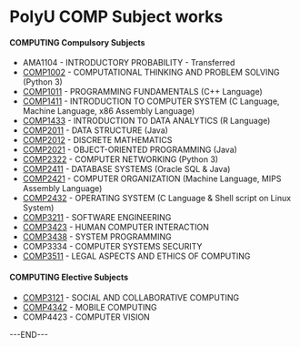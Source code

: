 # PolyU COMP Subject works

#### COMPUTING Compulsory Subjects
- AMA1104 - INTRODUCTORY PROBABILITY - Transferred
- [COMP1002](https://github.com/zoezhousy/PolyU_COMP_works/tree/main/COMP1002) - COMPUTATIONAL THINKING AND PROBLEM SOLVING (Python 3)
- [COMP1011](https://github.com/zoezhousy/PolyU_COMP_works/tree/main/COMP1011) - PROGRAMMING FUNDAMENTALS (C++ Language)
- [COMP1411](https://github.com/zoezhousy/PolyU_COMP_works/tree/main/COMP1411) - INTRODUCTION TO COMPUTER SYSTEM (C Language, Machine Language, x86 Assembly Language)
- [COMP1433](https://github.com/zoezhousy/PolyU_COMP_works/tree/main/COMP1433) - INTRODUCTION TO DATA ANALYTICS (R Language)
- [COMP2011](https://github.com/zoezhousy/PolyU_COMP_works/tree/main/COMP2011) - DATA STRUCTURE (Java)
- [COMP2012](https://github.com/zoezhousy/PolyU_COMP_works/tree/main/COMP2012) - DISCRETE MATHEMATICS
- [COMP2021](https://github.com/zoezhousy/PolyU_COMP_works/tree/main/COMP2021) - OBJECT-ORIENTED PROGRAMMING (Java)
- [COMP2322](https://github.com/zoezhousy/PolyU_COMP_works/tree/main/COMP2322) - COMPUTER NETWORKING (Python 3)
- [COMP2411](https://github.com/zoezhousy/PolyU_COMP_works/tree/main/COMP2411) - DATABASE SYSTEMS (Oracle SQL & Java)
- [COMP2421](https://github.com/zoezhousy/PolyU_COMP_works/tree/main/COMP2421) - COMPUTER ORGANIZATION (Machine Language, MIPS Assembly Language)
- [COMP2432](https://github.com/zoezhousy/PolyU_COMP_works/tree/main/COMP2432) - OPERATING SYSTEM (C Language & Shell script on Linux System)
- [COMP3211](https://github.com/zoezhousy/PolyU_COMP_works/tree/main/COMP3211) - SOFTWARE ENGINEERING
- [COMP3423](https://github.com/zoezhousy/PolyU_COMP_works/tree/main/COMP3423) - HUMAN COMPUTER INTERACTION
- [COMP3438](https://github.com/zoezhousy/PolyU_COMP_works/tree/main/COMP3438) - SYSTEM PROGRAMMING
- COMP3334 - COMPUTER SYSTEMS SECURITY
- [COMP3511](https://github.com/zoezhousy/PolyU_COMP_works/tree/main/COMP3511) - LEGAL ASPECTS AND ETHICS OF COMPUTING

#### COMPUTING Elective Subjects
- [COMP3121](https://github.com/zoezhousy/PolyU_COMP_works/tree/main/COMP3121) - SOCIAL AND COLLABORATIVE COMPUTING
- [COMP4342](https://github.com/zoezhousy/PolyU_COMP_works/tree/main/COMP4342) - MOBILE COMPUTING
- COMP4423 - COMPUTER VISION

<!--
#### GUR Courses
- CAR
  - [CBS1C12P](https://github.com/Zoezhouu/PolyU_Subjects/tree/main/CBS1C12P) (CRCW) - CHINESE LANGUAGE AND THE CHINESE SOCIETIES
  - [ME1D01](https://github.com/Zoezhouu/PolyU_Subjects/tree/main/ME1D01) (EREW) - ENGINEERING AND ENVIRONMENTAL MANAGEMENT
- Leadership Course
  - [APSS1L01](https://github.com/Zoezhouu/PolyU_Subjects/tree/main/APSS1L01) - TOMORROW'S LEADER
- Service Learning Course
  - [COMP2S01](https://github.com/Zoezhouu/PolyU_Subjects/tree/main/COMP2S01) - TECHNOLOGY BEYOND BORDERS: SERVICE LEARNING ACROSS CULTURAL, ETHNIC AND

#### Language Courses
- [CLC1104P](https://github.com/Zoezhouu/PolyU_Subjects/tree/main/CLC1104P) - UNIVERSITY CHINESE
- ELC2012 - PERSUASIVE COMMUNICATION

#### Minor AMA Courses
- [AMA1500](https://github.com/Zoezhouu/PolyU_Subjects/tree/main/AMA1500) - (Prerequisite of AMA2111) FOUNDATION MATHEMATICS FOR ACCOUNTING AND FINANCE
- AMA2111 - MATHEMATICS I
- AMA1602 - INTRODUCTION TO STATISTICS
- AMA2691 - PROBABILITY & DISTRIBUTION
- AMA4840 - DECISION ANALYSIS
-->
---END---
